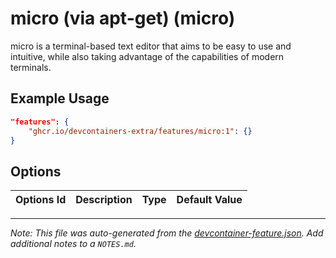 
# micro (via apt-get) (micro)

micro is a terminal-based text editor that aims to be easy to use and intuitive, while also taking advantage of the capabilities of modern terminals.

## Example Usage

```json
"features": {
    "ghcr.io/devcontainers-extra/features/micro:1": {}
}
```

## Options

| Options Id | Description | Type | Default Value |
|-----|-----|-----|-----|




---

_Note: This file was auto-generated from the [devcontainer-feature.json](devcontainer-feature.json).  Add additional notes to a `NOTES.md`._
